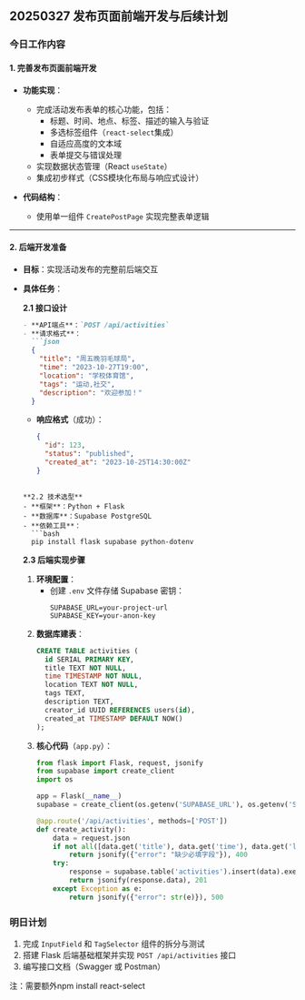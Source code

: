 ## **20250327 发布页面前端开发与后续计划**   

### **今日工作内容**  
#### **1. 完善发布页面前端开发**  
- **功能实现**：  
  - 完成活动发布表单的核心功能，包括：  
    - 标题、时间、地点、标签、描述的输入与验证  
    - 多选标签组件（`react-select`集成）  
    - 自适应高度的文本域  
    - 表单提交与错误处理  
  - 实现数据状态管理（React `useState`）  
  - 集成初步样式（CSS模块化布局与响应式设计）  

- **代码结构**：  
  - 使用单一组件 `CreatePostPage` 实现完整表单逻辑  

---
  

#### **2. 后端开发准备**  
- **目标**：实现活动发布的完整前后端交互  
- **具体任务**：  

  **2.1 接口设计**  
  ```markdown
  - **API端点**：`POST /api/activities`
  - **请求格式**：
    ```json
    {
      "title": "周五晚羽毛球局",
      "time": "2023-10-27T19:00",
      "location": "学校体育馆",
      "tags": "运动,社交",
      "description": "欢迎参加！"
    }
    ```
  - **响应格式**（成功）：
    ```json
    {
      "id": 123,
      "status": "published",
      "created_at": "2023-10-25T14:30:00Z"
    }
    ```
  ```

  **2.2 技术选型**  
  - **框架**：Python + Flask  
  - **数据库**：Supabase PostgreSQL  
  - **依赖工具**：  
    ```bash
    pip install flask supabase python-dotenv
    ```

  **2.3 后端实现步骤**  
  1. **环境配置**：  
     - 创建 `.env` 文件存储 Supabase 密钥：  
       ```env
       SUPABASE_URL=your-project-url
       SUPABASE_KEY=your-anon-key
       ```
  2. **数据库建表**：  
     ```sql
     CREATE TABLE activities (
       id SERIAL PRIMARY KEY,
       title TEXT NOT NULL,
       time TIMESTAMP NOT NULL,
       location TEXT NOT NULL,
       tags TEXT,
       description TEXT,
       creator_id UUID REFERENCES users(id),
       created_at TIMESTAMP DEFAULT NOW()
     );
     ```
  3. **核心代码**（`app.py`）：  
     ```python
     from flask import Flask, request, jsonify
     from supabase import create_client
     import os

     app = Flask(__name__)
     supabase = create_client(os.getenv('SUPABASE_URL'), os.getenv('SUPABASE_KEY'))

     @app.route('/api/activities', methods=['POST'])
     def create_activity():
         data = request.json
         if not all([data.get('title'), data.get('time'), data.get('location')]):
             return jsonify({"error": "缺少必填字段"}), 400
         try:
             response = supabase.table('activities').insert(data).execute()
             return jsonify(response.data), 201
         except Exception as e:
             return jsonify({"error": str(e)}), 500
     ```


### **明日计划**  
1. 完成 `InputField` 和 `TagSelector` 组件的拆分与测试  
2. 搭建 Flask 后端基础框架并实现 `POST /api/activities` 接口  
3. 编写接口文档（Swagger 或 Postman）  

注：需要额外npm install react-select